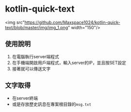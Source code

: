 # kotlin-quick-text

<img src"https://github.com/Maxspace1024/kotlin-quick-text/blob/master/img/img_1.png" width="150"/>

## 使用說明
1. 在電腦執行server端程式
2. 在手機端開啟用戶端程式，輸入server的IP，並且按SET設定
3. 接著就可以傳送文字

## 文字取得
* 在server終端
* 或是存放歷史訊息在專案根目錄的`msg.txt`

